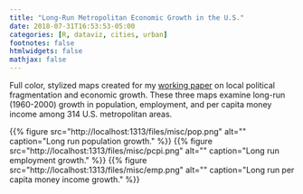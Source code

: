 ```yaml
---
title: "Long-Run Metropolitan Economic Growth in the U.S."
date: 2018-07-31T16:53:53-05:00
categories: [R, dataviz, cities, urban]
footnotes: false
htmlwidgets: false
mathjax: false
---
```


Full color, stylized maps created for my [working paper](/research/frag-grow/) on local political fragmentation and economic growth. These three maps examine long-run (1960-2000) growth in population, employment, and per capita money income among 314 U.S. metropolitan areas.
<!--more-->

{{% figure src="http://localhost:1313/files/misc/pop.png" alt="" caption="Long run population growth." %}}
{{% figure src="http://localhost:1313/files/misc/pcpi.png" alt="" caption="Long run employment growth." %}}
{{% figure src="http://localhost:1313/files/misc/emp.png" alt="" caption="Long run per capita money income growth." %}}
